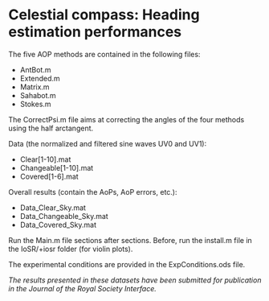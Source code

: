 # Celestial compass: Heading estimation performances

The five AOP methods are contained in the following files:
* AntBot.m
* Extended.m
* Matrix.m
* Sahabot.m
* Stokes.m

The CorrectPsi.m file aims at correcting the angles of the four methods using the half arctangent. 

Data (the normalized and filtered sine waves UV0 and UV1): 	
* Clear[1-10].mat
* Changeable[1-10].mat
* Covered[1-6].mat

Overall results (contain the AoPs, AoP errors, etc.):
* Data_Clear_Sky.mat
* Data_Changeable_Sky.mat
* Data_Covered_Sky.mat

Run the Main.m file sections after sections.
Before, run the install.m file in the IoSR/+iosr folder (for violin plots).

The experimental conditions are provided in the ExpConditions.ods file. 

_The results presented in these datasets have been submitted for publication in the Journal of the Royal Society Interface._